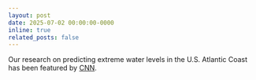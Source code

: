 ```yaml
---
layout: post
date: 2025-07-02 00:00:00-0000
inline: true
related_posts: false
---
```


Our research on predicting extreme water levels in the U.S. Atlantic Coast has been featured by <a href="https://transcripts.cnn.com/show/cnr/date/2025-07-13/segment/02">CNN</a>.
